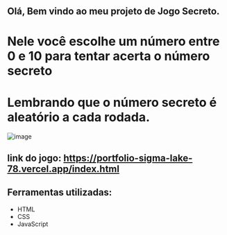 ## Olá, Bem vindo ao meu projeto de Jogo Secreto.

# Nele você escolhe um número entre 0 e 10 para tentar acerta o número secreto

# Lembrando que o número secreto é aleatório a cada rodada.





![image](https://github.com/1S4QU3s/Jogo-do-numero-secreto/assets/159395767/81463aa8-babc-40a3-b703-1e10c79e17cb)





## link do jogo: https://portfolio-sigma-lake-78.vercel.app/index.html

## Ferramentas utilizadas:

* HTML
* CSS
* JavaScript
